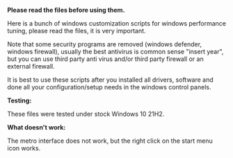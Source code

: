 **Please read the files before using them.**

Here is a bunch of windows customization scripts for windows performance tuning, please read the files, it is very important.

Note that some security programs are removed (windows defender, windows firewall), usually the best antivirus is common sense "insert year", but you can use third party anti virus and/or third party firewall or an external firewall.

It is best to use these scripts after you installed all drivers, software and done all your configuration/setup needs in the windows control panels.

**Testing:**

These files were tested under stock Windows 10 21H2.

**What doesn't work:**

The metro interface does not work, but the right click on the start menu icon works.
